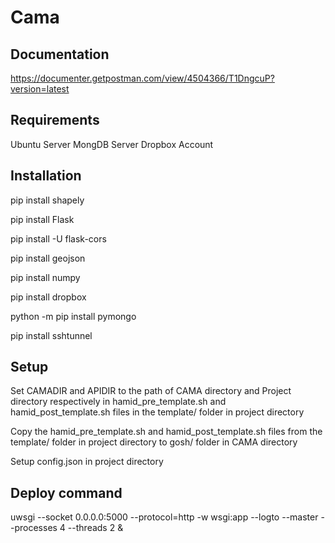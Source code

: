 # Cama

## Documentation ##
https://documenter.getpostman.com/view/4504366/T1DngcuP?version=latest 

## Requirements ##
Ubuntu Server
MongDB Server
Dropbox Account

## Installation ##
pip install shapely

pip install Flask

pip install -U flask-cors

pip install geojson

pip install numpy

pip install dropbox

python -m pip install pymongo

pip install sshtunnel

## Setup ##
Set CAMADIR and APIDIR to the path of CAMA directory and Project directory respectively in hamid_pre_template.sh and hamid_post_template.sh 
files in the template/ folder in project directory

Copy the hamid_pre_template.sh and hamid_post_template.sh files from the template/ folder in project directory to gosh/ folder in CAMA directory

Setup config.json in project directory

## Deploy command ##
uwsgi --socket 0.0.0.0:5000 --protocol=http -w wsgi:app --logto <path of log file> --master --processes 4 --threads 2 &


